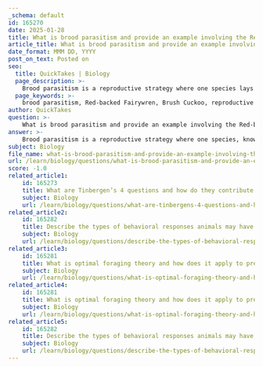 ```yaml
---
_schema: default
id: 165270
date: 2025-01-28
title: What is brood parasitism and provide an example involving the Red-backed Fairywren and Brush Cuckoo?
article_title: What is brood parasitism and provide an example involving the Red-backed Fairywren and Brush Cuckoo?
date_format: MMM DD, YYYY
post_on_text: Posted on
seo:
  title: QuickTakes | Biology
  page_description: >-
    Brood parasitism is a reproductive strategy where one species lays eggs in the nest of another, leading to the host raising the parasite's offspring at their own expense, exemplified by the Red-backed Fairywren and Brush Cuckoo.
  page_keywords: >-
    brood parasitism, Red-backed Fairywren, Brush Cuckoo, reproductive strategy, egg laying, host species, parental care, competition, behavioral adaptations, foreign eggs
author: QuickTakes
question: >-
    What is brood parasitism and provide an example involving the Red-backed Fairywren and Brush Cuckoo?
answer: >-
    Brood parasitism is a reproductive strategy where one species, known as the brood parasite, lays its eggs in the nest of another species, referred to as the host. The host then unwittingly raises the offspring of the brood parasite, often at the expense of its own young. This strategy allows the brood parasite to conserve energy and resources that would otherwise be spent on parental care.\n\nA notable example of brood parasitism involves the **Red-backed Fairywren** (Malurus melanocephalus) and the **Brush Cuckoo** (Chalcites basalis). In this interaction, the female Brush Cuckoo lays her eggs in the nest of the Red-backed Fairywren. Once the cuckoo chick hatches, it often outcompetes the fairywren's own chicks for food and parental care. The adult fairywrens may feed the fledgling Brush Cuckoo, which can be significantly larger than their own young, leading to a situation where the fairywrens invest their resources in raising the brood parasite instead of their own offspring.\n\nThis example illustrates the impact of brood parasitism on host species, prompting various behavioral adaptations in hosts to cope with the presence of brood parasites. For instance, some host species may develop strategies to recognize and reject foreign eggs or chicks, although these adaptations can vary widely among different species.
subject: Biology
file_name: what-is-brood-parasitism-and-provide-an-example-involving-the-redbacked-fairywren-and-brush-cuckoo.md
url: /learn/biology/questions/what-is-brood-parasitism-and-provide-an-example-involving-the-redbacked-fairywren-and-brush-cuckoo
score: -1.0
related_article1:
    id: 165273
    title: What are Tinbergen’s 4 questions and how do they contribute to understanding animal behavior?
    subject: Biology
    url: /learn/biology/questions/what-are-tinbergens-4-questions-and-how-do-they-contribute-to-understanding-animal-behavior
related_article2:
    id: 165282
    title: Describe the types of behavioral responses animals may have to environmental changes.
    subject: Biology
    url: /learn/biology/questions/describe-the-types-of-behavioral-responses-animals-may-have-to-environmental-changes
related_article3:
    id: 165281
    title: What is optimal foraging theory and how does it apply to predicting animal foraging strategies?
    subject: Biology
    url: /learn/biology/questions/what-is-optimal-foraging-theory-and-how-does-it-apply-to-predicting-animal-foraging-strategies
related_article4:
    id: 165281
    title: What is optimal foraging theory and how does it apply to predicting animal foraging strategies?
    subject: Biology
    url: /learn/biology/questions/what-is-optimal-foraging-theory-and-how-does-it-apply-to-predicting-animal-foraging-strategies
related_article5:
    id: 165282
    title: Describe the types of behavioral responses animals may have to environmental changes.
    subject: Biology
    url: /learn/biology/questions/describe-the-types-of-behavioral-responses-animals-may-have-to-environmental-changes
---
```


&nbsp;